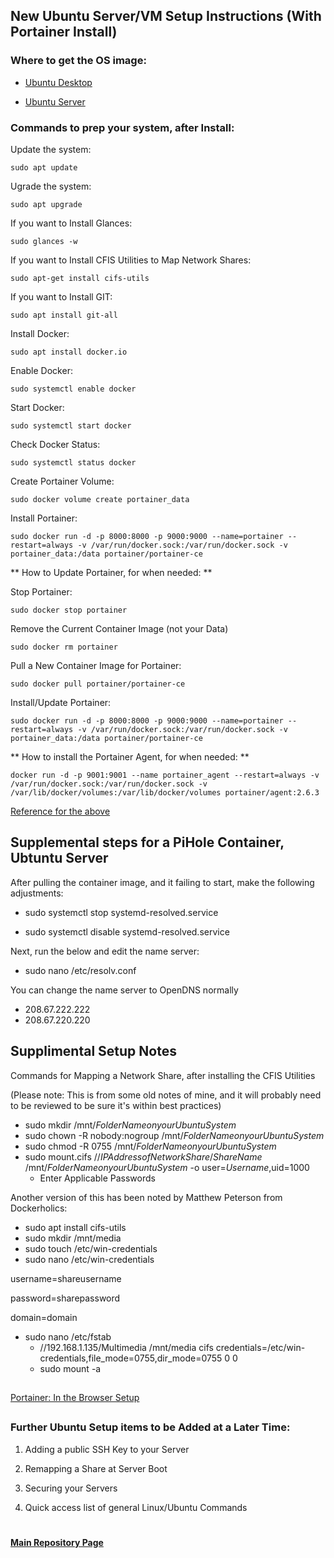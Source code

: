 ## New Ubuntu Server/VM Setup Instructions (With Portainer Install)

### Where to get the OS image:

* [Ubuntu Desktop](https://ubuntu.com/download/desktop)

* [Ubuntu Server](https://ubuntu.com/download/server)


### Commands to prep your system, after Install:

  Update the system:

    sudo apt update
    
  Ugrade the system:
    
    sudo apt upgrade

  If you want to Install Glances: 

    sudo glances -w

  If you want to Install CFIS Utilities to Map Network Shares: 

    sudo apt-get install cifs-utils

  If you want to Install GIT: 

    sudo apt install git-all

  Install Docker:

    sudo apt install docker.io

  Enable Docker:

    sudo systemctl enable docker
 
 Start Docker: 

    sudo systemctl start docker
  
  Check Docker Status: 
  
    sudo systemctl status docker

  Create Portainer Volume:

    sudo docker volume create portainer_data

  Install Portainer: 
  
    sudo docker run -d -p 8000:8000 -p 9000:9000 --name=portainer --restart=always -v /var/run/docker.sock:/var/run/docker.sock -v portainer_data:/data portainer/portainer-ce

** How to Update Portainer, for when needed: **

  Stop Portainer:

    sudo docker stop portainer
  
  Remove the Current Container Image (not your Data)
  
    sudo docker rm portainer
  
  Pull a New Container Image for Portainer:
  
    sudo docker pull portainer/portainer-ce
    
  Install/Update Portainer:
  
    sudo docker run -d -p 8000:8000 -p 9000:9000 --name=portainer --restart=always -v /var/run/docker.sock:/var/run/docker.sock -v portainer_data:/data portainer/portainer-ce

** How to install the Portainer Agent, for when needed: **

    docker run -d -p 9001:9001 --name portainer_agent --restart=always -v /var/run/docker.sock:/var/run/docker.sock -v /var/lib/docker/volumes:/var/lib/docker/volumes portainer/agent:2.6.3 
  
  [Reference for the above](https://docs.portainer.io/v/ce-2.6/start/install/agent/docker/linux)



   ## Supplemental steps for a PiHole Container, Ubtuntu Server
   
   After pulling the container image, and it failing to start, make the following adjustments: 

   * sudo systemctl stop systemd-resolved.service

   * sudo systemctl disable systemd-resolved.service

   Next, run the below and edit the name server:

   * sudo nano /etc/resolv.conf

   You can change the name server to OpenDNS normally

   * 208.67.222.222
   * 208.67.220.220

   ## Supplimental Setup Notes
   
   Commands for Mapping a Network Share, after installing the CFIS Utilities
   
   (Please note: This is from some old notes of mine, and it will probably need to be reviewed to be sure it's within best practices)

   * sudo mkdir /mnt/*FolderNameonyourUbuntuSystem*
   * sudo chown -R nobody:nogroup /mnt/*FolderNameonyourUbuntuSystem*
   * sudo chmod -R 0755 /mnt/*FolderNameonyourUbuntuSystem*
   * sudo mount.cifs //*IPAddressofNetworkShare*/*ShareName* /mnt/*FolderNameonyourUbuntuSystem* -o user=*Username*,uid=1000
      * Enter Applicable Passwords
      
 Another version of this has been noted by Matthew Peterson from Dockerholics: 

  * sudo apt install cifs-utils
  * sudo mkdir /mnt/media
  * sudo touch /etc/win-credentials
  * sudo nano /etc/win-credentials

username=shareusername

password=sharepassword

domain=domain

* sudo nano /etc/fstab
  * //192.168.1.135/Multimedia /mnt/media cifs credentials=/etc/win-credentials,file_mode=0755,dir_mode=0755 0 0
  * sudo mount -a
  
##
[Portainer: In the Browser Setup](https://github.com/mycroftwilde/portainer_templates/tree/master/TableOfContents/Portainer)
##
   ### Further Ubuntu Setup items to be Added at a Later Time:

   1. Adding a public SSH Key to your Server 

   2. Remapping a Share at Server Boot

   3. Securing your Servers

   4. Quick access list of general Linux/Ubuntu Commands


#
#### [Main Repository Page](https://github.com/mycroftwilde/portainer_templates)
